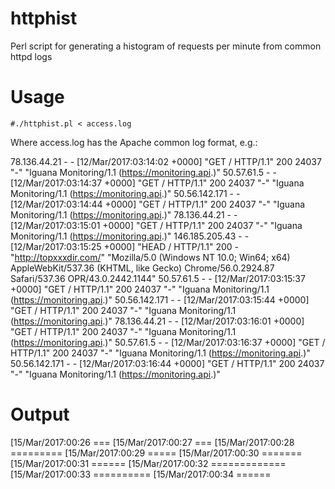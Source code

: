 # httphist
Perl script for generating a histogram of requests per minute from common httpd logs

# Usage

    #./httphist.pl < access.log

Where access.log has the Apache common log format, e.g.:

78.136.44.21 - - [12/Mar/2017:03:14:02 +0000] "GET / HTTP/1.1" 200 24037 "-" "Iguana Monitoring/1.1 (https://monitoring.api.)"
50.57.61.5 - - [12/Mar/2017:03:14:37 +0000] "GET / HTTP/1.1" 200 24037 "-" "Iguana Monitoring/1.1 (https://monitoring.api.)"
50.56.142.171 - - [12/Mar/2017:03:14:44 +0000] "GET / HTTP/1.1" 200 24037 "-" "Iguana Monitoring/1.1 (https://monitoring.api.)"
78.136.44.21 - - [12/Mar/2017:03:15:01 +0000] "GET / HTTP/1.1" 200 24037 "-" "Iguana Monitoring/1.1 (https://monitoring.api.)"
146.185.205.43 - - [12/Mar/2017:03:15:25 +0000] "HEAD / HTTP/1.1" 200 - "http://topxxxdir.com/" "Mozilla/5.0 (Windows NT 10.0; Win64; x64) AppleWebKit/537.36 (KHTML, like Gecko) Chrome/56.0.2924.87 Safari/537.36 OPR/43.0.2442.1144"
50.57.61.5 - - [12/Mar/2017:03:15:37 +0000] "GET / HTTP/1.1" 200 24037 "-" "Iguana Monitoring/1.1 (https://monitoring.api.)"
50.56.142.171 - - [12/Mar/2017:03:15:44 +0000] "GET / HTTP/1.1" 200 24037 "-" "Iguana Monitoring/1.1 (https://monitoring.api.)"
78.136.44.21 - - [12/Mar/2017:03:16:01 +0000] "GET / HTTP/1.1" 200 24037 "-" "Iguana Monitoring/1.1 (https://monitoring.api.)"
50.57.61.5 - - [12/Mar/2017:03:16:37 +0000] "GET / HTTP/1.1" 200 24037 "-" "Iguana Monitoring/1.1 (https://monitoring.api.)"
50.56.142.171 - - [12/Mar/2017:03:16:44 +0000] "GET / HTTP/1.1" 200 24037 "-" "Iguana Monitoring/1.1 (https://monitoring.api.)"

# Output

[15/Mar/2017:00:26  ===
[15/Mar/2017:00:27  ===
[15/Mar/2017:00:28  =========
[15/Mar/2017:00:29  =====
[15/Mar/2017:00:30  =======
[15/Mar/2017:00:31  ======
[15/Mar/2017:00:32  =============
[15/Mar/2017:00:33  ==========
[15/Mar/2017:00:34  ======

